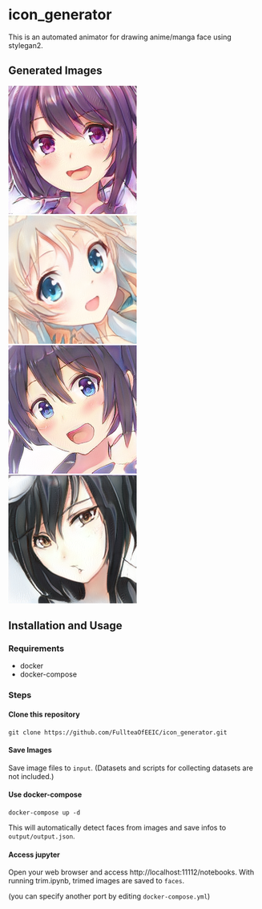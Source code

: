 # icon_generator
This is an automated animator for drawing anime/manga face using stylegan2.

## Generated Images

![sample1](https://github.com/FullteaOfEEIC/icon_generator/blob/master/sample_images/sample1.png)
![sample2](https://github.com/FullteaOfEEIC/icon_generator/blob/master/sample_images/sample2.png)
![sample3](https://github.com/FullteaOfEEIC/icon_generator/blob/master/sample_images/sample3.png)
![sample4](https://github.com/FullteaOfEEIC/icon_generator/blob/master/sample_images/sample4.png)

## Installation and Usage

### Requirements

- docker
- docker-compose

### Steps

#### Clone this repository
```
git clone https://github.com/FullteaOfEEIC/icon_generator.git
```

#### Save Images
Save image files to ```input```. (Datasets and scripts for collecting datasets are not included.)

#### Use docker-compose
```
docker-compose up -d
```
This will automatically detect faces from images and save infos to ```output/output.json```.

#### Access jupyter

Open your web browser and access http://localhost:11112/notebooks.
With running trim.ipynb, trimed images are saved to ```faces```.

(you can specify another port by editing ```docker-compose.yml```)
